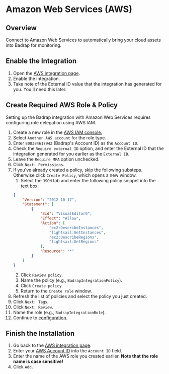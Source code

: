 # Amazon Web Services (AWS)

## Overview

Connect to Amazon Web Services to automatically bring your cloud assets into Badrap for monitoring.

## Enable the Integration

1. Open the [AWS integration page](https://badrap.io/integrations/aws).
1. Enable the integration.
1. Take note of the External ID value that the integration has generated for you. You'll need this later.

## Create Required AWS Role & Policy

Setting up the Badrap integration with Amazon Web Services requires configuring role delegation using AWS IAM.

1. Create a new role in the [AWS IAM console.](https://console.aws.amazon.com/iam/home#/roles)
2. Select `Another AWS account` for the role type.
3. Enter `808384617942` (Badrap's Account ID) as the `Account ID`. 
4. Check the `Require external ID` option, and enter the External ID that the integration generated for you earlier as the `External ID`.
5. Leave the `Require MFA` option unchecked.
6. Click `Next: Permissions`.
7. If you've already created a policy, skip the following substeps. Otherwise click `Create Policy`, which opens a new window.
    1. Select the `JSON` tab and enter the following policy snippet into the text box:
    ```json
    {
        "Version": "2012-10-17",
        "Statement": [
            {
                "Sid": "VisualEditor0",
                "Effect": "Allow",
                "Action": [
                    "ec2:DescribeInstances",
                    "lightsail:GetInstances",
                    "ec2:DescribeRegions",
                    "lightsail:GetRegions"
                ],
                "Resource": "*"
            }
        ]
    }
    ```
    2. Click `Review policy`.
    3. Name the policy (e.g., `BadrapIntegrationPolicy`).
    4. Click `Create policy`
    5. Return to the `Create role` window.  
8. Refresh the list of policies and select the policy you just created.
9. Click `Next: Tags`.
10. Click `Next: Review`.
11. Name the role (e.g., `BadrapIntegrationRole`).
12. Continue to [configuration](#configuration).

## Finish the Installation

1. Go back to the [AWS integration page](https://badrap.io/integrations/aws).
1. Enter your [AWS Account ID](https://console.aws.amazon.com/billing/home?#/account) into the `Account ID` field.
1. Enter the name of the AWS role you created earlier. **Note that the role name is case sensitive!**
1. Click `Add`.
